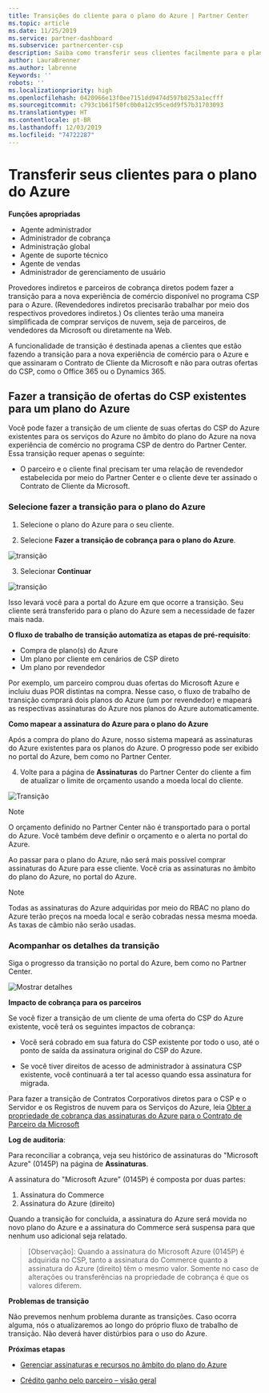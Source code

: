 ```yaml
---
title: Transições do cliente para o plano do Azure | Partner Center
ms.topic: article
ms.date: 11/25/2019
ms.service: partner-dashboard
ms.subservice: partnercenter-csp
description: Saiba como transferir seus clientes facilmente para o plano do Azure.
author: LauraBrenner
ms.author: labrenne
Keywords: ''
robots: ''
ms.localizationpriority: high
ms.openlocfilehash: 0420966e13f0ee7151dd9474d597b8253a1ecfff
ms.sourcegitcommit: c793c1b61f50fc0b0a12c95cedd9f57b31703093
ms.translationtype: HT
ms.contentlocale: pt-BR
ms.lasthandoff: 12/03/2019
ms.locfileid: "74722287"
---
```

# <a name="transition-your-customers-to-azure-plan"></a>Transferir seus clientes para o plano do Azure

**Funções apropriadas**

- Agente administrador
- Administrador de cobrança
- Administração global
- Agente de suporte técnico
- Agente de vendas
- Administrador de gerenciamento de usuário

Provedores indiretos e parceiros de cobrança diretos podem fazer a transição para a nova experiência de comércio disponível no programa CSP para o Azure. (Revendedores indiretos precisarão trabalhar por meio dos respectivos provedores indiretos.) Os clientes terão uma maneira simplificada de comprar serviços de nuvem, seja de parceiros, de vendedores da Microsoft ou diretamente na Web.

A funcionalidade de transição é destinada apenas a clientes que estão fazendo a transição para a nova experiência de comércio para o Azure e que assinaram o Contrato de Cliente da Microsoft e não para outras ofertas do CSP, como o Office 365 ou o Dynamics 365.

## <a name="transition-existing-csp-offers-to-an-azure-plan"></a>Fazer a transição de ofertas do CSP existentes para um plano do Azure

Você pode fazer a transição de um cliente de suas ofertas do CSP do Azure existentes para os serviços do Azure no âmbito do plano do Azure na nova experiência de comércio no programa CSP de dentro do Partner Center. Essa transição requer apenas o seguinte:

- O parceiro e o cliente final precisam ter uma relação de revendedor estabelecida por meio do Partner Center e o cliente deve ter assinado o Contrato de Cliente da Microsoft.

### <a name="select-transition-to-azure-plan"></a>Selecione fazer a transição para o plano do Azure

1. Selecione o plano do Azure para o seu cliente.

2. Selecione **Fazer a transição de cobrança para o plano do Azure**.

![transição](images/azure/transition1.png)

3. Selecionar **Continuar**

![transição](images/azure/transition2.png)

Isso levará você para a portal do Azure em que ocorre a transição. Seu cliente será transferido para o plano do Azure sem a necessidade de fazer mais nada. 

**O fluxo de trabalho de transição automatiza as etapas de pré-requisito**: 

- Compra de plano(s) do Azure 
- Um plano por cliente em cenários de CSP direto  
- Um plano por revendedor  

Por exemplo, um parceiro comprou duas ofertas do Microsoft Azure e incluiu duas POR distintas na compra. Nesse caso, o fluxo de trabalho de transição comprará dois planos do Azure (um por revendedor) e mapeará as respectivas assinaturas do Azure nos planos do Azure automaticamente.  

**Como mapear a assinatura do Azure para o plano do Azure**

Após a compra do plano do Azure, nosso sistema mapeará as assinaturas do Azure existentes para os planos do Azure. O progresso pode ser exibido no portal do Azure, bem como no Partner Center. 

4. Volte para a página de **Assinaturas** do Partner Center do cliente a fim de atualizar o limite de orçamento usando a moeda local do cliente. 

![Transição](images/azure/transition3.png)

>[!NOTE]
>O orçamento definido no Partner Center não é transportado para o portal do Azure. Você também deve definir o orçamento e o alerta no portal do Azure.

Ao passar para o plano do Azure, não será mais possível comprar assinaturas do Azure para esse cliente. Você cria as assinaturas no âmbito do plano do Azure, no portal do Azure.

>[!NOTE]
> Todas as assinaturas do Azure adquiridas por meio do RBAC no plano do Azure terão preços na moeda local e serão cobradas nessa mesma moeda. As taxas de câmbio não serão usadas.

### <a name="track-your-transition-details"></a>Acompanhar os detalhes da transição

Siga o progresso da transição no portal do Azure, bem como no Partner Center.

![Mostrar detalhes](images/azure/details1.png)

**Impacto de cobrança para os parceiros**

Se você fizer a transição de um cliente de uma oferta do CSP do Azure existente, você terá os seguintes impactos de cobrança:

- Você será cobrado em sua fatura do CSP existente por todo o uso, até o ponto de saída da assinatura original do CSP do Azure.

- Se você tiver direitos de acesso de administrador à assinatura CSP existente, você continuará a ter tal acesso quando essa assinatura for migrada.

Para fazer a transição de Contratos Corporativos diretos para o CSP e o Servidor e os Registros de nuvem para os Serviços do Azure, leia [Obter a propriedade de cobrança das assinaturas do Azure para o Contrato de Parceiro da Microsoft](https://docs.microsoft.com/azure/billing/mpa-request-ownership)

**Log de auditoria**:

Para reconciliar a cobrança, veja seu histórico de assinaturas do "Microsoft Azure" (0145P) na página de **Assinaturas**. 

A assinatura do "Microsoft Azure" (0145P) é composta por duas partes:
1. Assinatura do Commerce 
2. Assinatura do Azure (direito)

Quando a transição for concluída, a assinatura do Azure será movida no novo plano do Azure e a assinatura do Commerce será suspensa para que nenhum uso adicional seja relatado.  

>[Observação]\: Quando a assinatura do Microsoft Azure (0145P) é adquirida no CSP, tanto a assinatura do Commerce quanto a assinatura do Azure (direito) têm o mesmo valor. Somente no caso de alterações ou transferências na propriedade de cobrança é que os valores diferem. 

**Problemas de transição**

Não prevemos nenhum problema durante as transições. Caso ocorra alguma, nós o atualizaremos ao longo do próprio fluxo de trabalho de transição. Não deverá haver distúrbios para o uso do Azure.  

**Próximas etapas**

- [Gerenciar assinaturas e recursos no âmbito do plano do Azure](azure-plan-manage.md)

- [Crédito ganho pelo parceiro – visão geral](partner-earned-credit.md)



